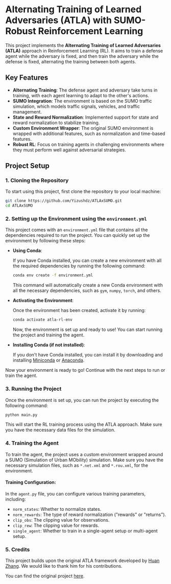
# Alternating Training of Learned Adversaries (ATLA) with SUMO- Robust Reinforcement Learning

This project implements the **Alternating Training of Learned Adversaries (ATLA)** approach in Reinforcement Learning (RL). It aims to train a defense agent while the adversary is fixed, and then train the adversary while the defense is fixed, alternating the training between both agents.

## Key Features

- **Alternating Training**: The defense agent and adversary take turns in training, with each agent learning to adapt to the other's actions.
- **SUMO Integration**: The environment is based on the SUMO traffic simulation, which models traffic signals, vehicles, and traffic management.
- **State and Reward Normalization**: Implemented support for state and reward normalization to stabilize training.
- **Custom Environment Wrapper**: The original SUMO environment is wrapped with additional features, such as normalization and time-based features.
- **Robust RL**: Focus on training agents in challenging environments where they must perform well against adversarial strategies.

## Project Setup

### 1. Cloning the Repository

To start using this project, first clone the repository to your local machine:

```bash
git clone https://github.com/Yizushdz/ATLAxSUMO.git
cd ATLAxSUMO
```

### 2. Setting up the Environment using the `environment.yml`

This project comes with an `environment.yml` file that contains all the dependencies required to run the project. You can quickly set up the environment by following these steps:

- **Using Conda**:

  If you have Conda installed, you can create a new environment with all the required dependencies by running the following command:

  ```bash
  conda env create -f environment.yml
  ```

  This command will automatically create a new Conda environment with all the necessary dependencies, such as `gym`, `numpy`, `torch`, and others.

- **Activating the Environment**:

  Once the environment has been created, activate it by running:

  ```bash
  conda activate atla-rl-env
  ```

  Now, the environment is set up and ready to use! You can start running the project and training the agent.

- **Installing Conda (if not installed)**:

  If you don't have Conda installed, you can install it by downloading and installing [Miniconda](https://docs.conda.io/en/latest/miniconda.html) or [Anaconda](https://www.anaconda.com/products/individual).

Now your environment is ready to go! Continue with the next steps to run or train the agent.

### 3. Running the Project

Once the environment is set up, you can run the project by executing the following command:

```bash
python main.py
```

This will start the RL training process using the ATLA approach. Make sure you have the necessary data files for the simulation.

### 4. Training the Agent

To train the agent, the project uses a custom environment wrapped around a SUMO (Simulation of Urban MObility) simulation. Make sure you have the necessary simulation files, such as `*.net.xml` and `*.rou.xml`, for the environment.

#### Training Configuration:

In the `agent.py` file, you can configure various training parameters, including:

- `norm_states`: Whether to normalize states.
- `norm_rewards`: The type of reward normalization ("rewards" or "returns").
- `clip_obs`: The clipping value for observations.
- `clip_rew`: The clipping value for rewards.
- `single_agent`: Whether to train in a single-agent setup or multi-agent setup.

### 5. Credits

This project builds upon the original ATLA framework developed by [Huan Zhang](https://github.com/huanzhang12/ATLA_robust_RL). We would like to thank him for his contributions.

You can find the original project [here](https://github.com/huanzhang12/ATLA_robust_RL).
